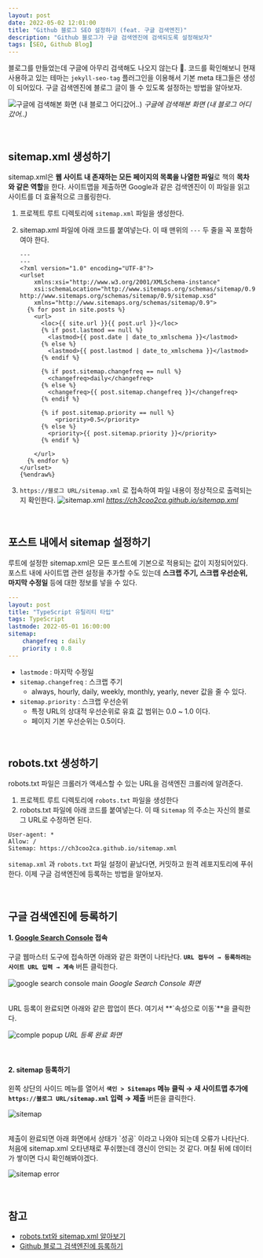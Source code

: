 ```yaml
---
layout: post
date: 2022-05-02 12:01:00
title: "Github 블로그 SEO 설정하기 (feat. 구글 검색엔진)"
description: "Github 블로그가 구글 검색엔진에 검색되도록 설정해보자"
tags: [SEO, Github Blog]
---
```


블로그를 만들었는데 구글에 아무리 검색해도 나오지 않는다 🤔.  코드를 확인해보니 현재 사용하고 있는 테마는 `jekyll-seo-tag` 플러그인을 이용해서 기본 meta 태그들은 생성이 되어있다. 구글 검색엔진에 블로그 글이 뜰 수 있도록 설정하는 방법을 알아보자. 

![구글에 검색해본 화면 (내 블로그 어디갔어..)](https://user-images.githubusercontent.com/38097442/166134241-60016bc1-2547-4f12-bc8d-0191d90318ba.png)
_구글에 검색해본 화면 (내 블로그 어디갔어..)_

<br>

## sitemap.xml 생성하기

sitemap.xml은 **웹 사이트 내 존재하는 모든 페이지의 목록을 나열한 파일**로 책의 **목차와 같은 역할**을 한다. 사이트맵을 제출하면 Google과 같은 검색엔진이 이 파일을 읽고 사이트를 더 효율적으로 크롤링한다. 

1. 프로젝트 루트 디렉토리에 `sitemap.xml` 파일을 생성한다. 
2. sitemap.xml 파일에 아래 코드를 붙여넣는다. 이 때 맨위의 `---` 두 줄을 꼭 포함하여야 한다. 
    
    ```{%raw%}
    ---
    ---
    <?xml version="1.0" encoding="UTF-8"?>
    <urlset 
        xmlns:xsi="http://www.w3.org/2001/XMLSchema-instance" 
        xsi:schemaLocation="http://www.sitemaps.org/schemas/sitemap/0.9 http://www.sitemaps.org/schemas/sitemap/0.9/sitemap.xsd" 
        xmlns="http://www.sitemaps.org/schemas/sitemap/0.9">
      {% for post in site.posts %}
        <url>
          <loc>{{ site.url }}{{ post.url }}</loc>
          {% if post.lastmod == null %}
            <lastmod>{{ post.date | date_to_xmlschema }}</lastmod>
          {% else %}
            <lastmod>{{ post.lastmod | date_to_xmlschema }}</lastmod>
          {% endif %}
    
          {% if post.sitemap.changefreq == null %}
            <changefreq>daily</changefreq>
          {% else %}
            <changefreq>{{ post.sitemap.changefreq }}</changefreq>
          {% endif %}
    
          {% if post.sitemap.priority == null %}
              <priority>0.5</priority>
          {% else %}
            <priority>{{ post.sitemap.priority }}</priority>
          {% endif %}
    
        </url>
      {% endfor %}
    </urlset>
    {%endraw%}
    ```
    
3. `https://블로그 URL/sitemap.xml` 로 접속하여 파일 내용이 정상적으로 출력되는지 확인한다.
![sitemap.xml](https://user-images.githubusercontent.com/38097442/166186114-cca9af2d-d3ae-46f6-9a9d-c73408126a68.png)
_https://ch3coo2ca.github.io/sitemap.xml_

<br>

## 포스트 내에서 sitemap 설정하기

루트에 설정한 sitemap.xml은 모든 포스트에 기본으로 적용되는 값이 지정되어있다. 
포스트 내에 사이트맵 관련 설정을 추가할 수도 있는데 **스크랩 주기, 스크랩 우선순위, 마지막 수정일** 등에 대한 정보를 넣을 수 있다. 

```yaml
---
layout: post
title: "TypeScript 유틸리티 타입"
tags: TypeScript
lastmode: 2022-05-01 16:00:00
sitemap: 
    changefreq : daily
    priority : 0.8
---
```

- `lastmode` : 마지막 수정일
- `sitemap.changefreq` : 스크랩 주기
    - always, hourly, daily, weekly, monthly, yearly, never 값을 줄 수 있다.
- `sitemap.priority` : 스크랩 우선순위
    - 특정 URL의 상대적 우선순위로 유효 값 범위는 0.0 ~ 1.0 이다.
    - 페이지 기본 우선순위는 0.5이다.

<br>

## robots.txt 생성하기

robots.txt 파일은 크롤러가 액세스할 수 있는 URL을 검색엔진 크롤러에 알려준다. 

1. 프로젝트 루트 디렉토리에 `robots.txt` 파일을 생성한다
2. robots.txt 파일에 아래 코드를 붙여넣는다. 이 때 `Sitemap` 의 주소는 자신의 블로그 URL로 수정하면 된다. 

```
User-agent: *
Allow: /
Sitemap: https://ch3coo2ca.github.io/sitemap.xml
```


`sitemap.xml` 과 `robots.txt` 파일 설정이 끝났다면, 커밋하고 원격 레포지토리에 푸쉬한다.
이제 구글 검색엔진에 등록하는 방법을 알아보자.

<br>

## 구글 검색엔진에 등록하기

#### 1. [Google Search Console](https://search.google.com/search-console/welcome?hl=ko&utm_source=wmx&utm_medium=deprecation-pane&utm_content=home) 접속

구글 웹마스터 도구에 접속하면 아래와 같은 화면이 나타난다. **`URL 접두어 → 등록하려는 사이트 URL 입력 → 계속`** 버튼 클릭한다. 

![google search console main](https://user-images.githubusercontent.com/38097442/166135127-991781ac-a2f7-44e8-a8e6-fbd2b7cae622.png)
_Google Search Console 화면_
    
<br>
URL 등록이 완료되면 아래와 같은 팝업이 뜬다. 여기서 **`속성으로 이동`**을 클릭한다.

![comple popup](https://user-images.githubusercontent.com/38097442/166135067-596aaba3-a4af-40f4-a493-ca44be81bf0d.png)
_URL 등록 완료 화면_

<br>

#### 2. sitemap 등록하기

왼쪽 상단의 사이드 메뉴를 열어서 **`색인 > Sitemaps` 메뉴 클릭 → 새 사이트맵 추가에 `https://블로그 URL/sitemap.xml` 입력 → 제출** 버튼을 클릭한다. 

![sitemap](https://user-images.githubusercontent.com/38097442/166135071-e06df541-c3bc-423d-8419-d0f9eac278f0.png)

<br>
제출이 완료되면 아래 화면에서 상태가 `성공` 이라고 나와야 되는데 오류가 나타난다. 처음에 sitemap.xml 오타낸채로 푸쉬했는데 갱신이 안되는 것 같다. 며칠 뒤에 데이터가 쌓이면 다시 확인해봐야겠다.

![sitemap error](https://user-images.githubusercontent.com/38097442/166136144-ab08d7c9-184e-4777-a7d9-a637e6563b3d.png)

<br>

## 참고
- [robots.txt와 sitemap.xml 알아보기](https://www.twinword.co.kr/blog/basic-technical-seo/)
- [Github 블로그 검색엔진에 등록하기](https://yenarue.github.io/tip/2020/04/30/Search-SEO/)